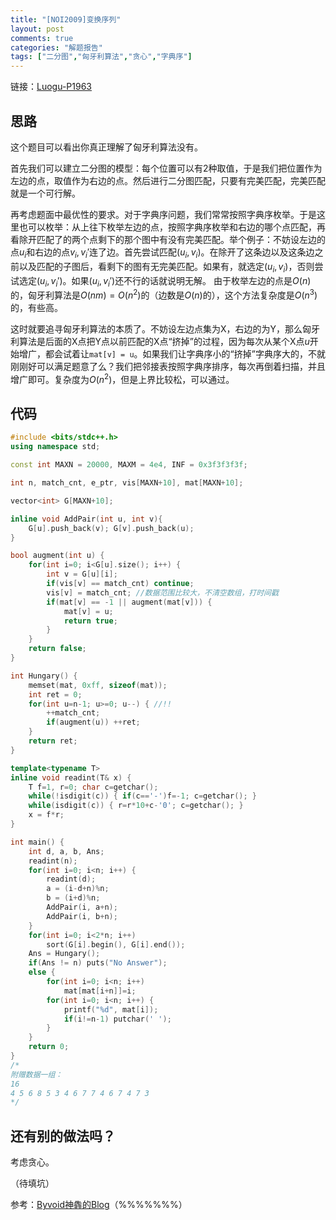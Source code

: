 ```yaml
---
title: "[NOI2009]变换序列"
layout: post
comments: true
categories: "解题报告"
tags: ["二分图","匈牙利算法","贪心","字典序"]
---
```




链接：[Luogu-P1963][1]

## 思路
这个题目可以看出你真正理解了匈牙利算法没有。

首先我们可以建立二分图的模型：每个位置可以有2种取值，于是我们把位置作为左边的点，取值作为右边的点。然后进行二分图匹配，只要有完美匹配，完美匹配就是一个可行解。

<!--more-->

再考虑题面中最优性的要求。对于字典序问题，我们常常按照字典序枚举。于是这里也可以枚举：从上往下枚举左边的点，按照字典序枚举和右边的哪个点匹配，再看除开匹配了的两个点剩下的那个图中有没有完美匹配。举个例子：不妨设左边的点$u_i$和右边的点$v_i,v_i'$连了边。首先尝试匹配$(u_i, v_i)$。在除开了这条边以及这条边之前以及匹配的子图后，看剩下的图有无完美匹配。如果有，就选定$(u_i,v_i)$，否则尝试选定$(u_i, v_i')$。如果$(u_i, v_i')$还不行的话就说明无解。
由于枚举左边的点是$O(n)$的，匈牙利算法是$O(nm)=O(n^2)$的（边数是$O(n)$的），这个方法复杂度是$O(n^3)$的，有些高。

这时就要追寻匈牙利算法的本质了。不妨设左边点集为X，右边的为Y，那么匈牙利算法是后面的X点把Y点以前匹配的X点“挤掉”的过程，因为每次从某个X点$u$开始增广，都会试着让`mat[v] = u`。如果我们让字典序小的“挤掉”字典序大的，不就刚刚好可以满足题意了么？我们把邻接表按照字典序排序，每次再倒着扫描，并且增广即可。复杂度为$O(n^2)$，但是上界比较松，可以通过。

## 代码
```cpp
#include <bits/stdc++.h>
using namespace std; 

const int MAXN = 20000, MAXM = 4e4, INF = 0x3f3f3f3f;

int n, match_cnt, e_ptr, vis[MAXN+10], mat[MAXN+10];

vector<int> G[MAXN+10];

inline void AddPair(int u, int v){ 
	G[u].push_back(v); G[v].push_back(u);
}

bool augment(int u) {
	for(int i=0; i<G[u].size(); i++) {
		int v = G[u][i];
		if(vis[v] == match_cnt) continue;
		vis[v] = match_cnt; //数据范围比较大，不清空数组，打时间戳
		if(mat[v] == -1 || augment(mat[v])) {
			mat[v] = u; 
			return true;
		}
	}
	return false;
}

int Hungary() {
	memset(mat, 0xff, sizeof(mat));
	int ret = 0;
	for(int u=n-1; u>=0; u--) { //!!
		++match_cnt;
		if(augment(u)) ++ret;
	}
	return ret;
}

template<typename T>
inline void readint(T& x) {
	T f=1, r=0; char c=getchar();
	while(!isdigit(c)) { if(c=='-')f=-1; c=getchar(); }
	while(isdigit(c)) { r=r*10+c-'0'; c=getchar(); }
	x = f*r;
}

int main() {
	int d, a, b, Ans;
	readint(n);
	for(int i=0; i<n; i++) {
		readint(d);
		a = (i-d+n)%n;
		b = (i+d)%n;
		AddPair(i, a+n);
		AddPair(i, b+n);
	}
	for(int i=0; i<2*n; i++)
		sort(G[i].begin(), G[i].end());
	Ans = Hungary();
	if(Ans != n) puts("No Answer");
	else {
		for(int i=0; i<n; i++)
			mat[mat[i+n]]=i;
		for(int i=0; i<n; i++) {
			printf("%d", mat[i]);
			if(i!=n-1) putchar(' '); 
		}
	}
	return 0;
}
/*
附赠数据一组：
16
4 5 6 8 5 3 4 6 7 7 4 6 7 4 7 3 
*/ 
```

## 还有别的做法吗？

考虑贪心。

（待填坑）

参考：[Byvoid神犇的Blog][2]（%%%%%%%）

[1]: https://www.luogu.org/problemnew/show/P1963
[2]: https://www.byvoid.com/zhs/blog/noi-2009-transform